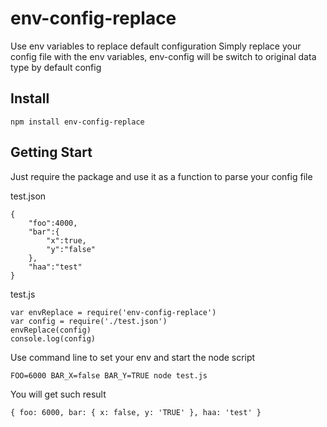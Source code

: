 # env-config-replace
Use env variables to replace default configuration
Simply replace your config file with the env variables, env-config will be switch to original data type by default config

## Install
```
npm install env-config-replace
```

## Getting Start

Just require the package and use it as a function to parse your config file

test.json
```
{
    "foo":4000,
    "bar":{
        "x":true,
        "y":"false"
    },
    "haa":"test"
}
```

test.js
```
var envReplace = require('env-config-replace')
var config = require('./test.json')
envReplace(config)
console.log(config)
```
Use command line to set your env and start the node script

```
FOO=6000 BAR_X=false BAR_Y=TRUE node test.js
```

You will get such result
```
{ foo: 6000, bar: { x: false, y: 'TRUE' }, haa: 'test' }
```
